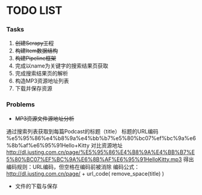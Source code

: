 # TODO LIST

### Tasks
1. ~~创建Scrapy工程~~
1. ~~构建Item数据结构~~
1. ~~构建Pipeline框架~~
1. 完成以name为关键字的搜索结果页获取
1. 完成搜索结果页的解析
1. 构造MP3资源地址列表
1. 下载并保存资源

### Problems
* ~~MP3资源文件源地址分析~~

通过搜索列表获取到每篇Podcast的标题（title）
标题的URL编码
%e5%95%86%e4%b8%9a%e4%bb%b7%e5%80%bc07%ef%bc%9a%e6%8b%af%e6%95%91Hello+Kitty
对比资源地址
http://dl.justing.com.cn/page/%E5%95%86%E4%B8%9A%E4%BB%B7%E5%80%BC07%EF%BC%9A%E6%8B%AF%E6%95%91HelloKitty.mp3
得出
编码规则：URL编码，但空格在编码前被消除
编码公式：http://dl.justing.com.cn/page/ + url_code( remove_space(title) )

* 文件的下载与保存
